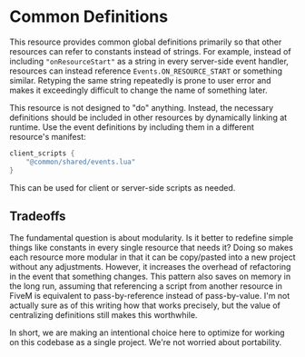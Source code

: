 # Common Definitions
This resource provides common global definitions primarily so that other resources can refer to constants instead of strings. For example, instead of including `"onResourceStart"` as a string in every server-side event handler, resources can instead reference `Events.ON_RESOURCE_START` or something similar. Retyping the same string repeatedly is prone to user error and makes it exceedingly difficult to change the name of something later.

This resource is not designed to "do" anything. Instead, the necessary definitions should be included in other resources by dynamically linking at runtime. Use the event definitions by including them in a different resource's manifest:

```lua
client_scripts {
    "@common/shared/events.lua"
}
```
This can be used for client or server-side scripts as needed.

## Tradeoffs
The fundamental question is about modularity. Is it better to redefine simple things like constants in every single resource that needs it? Doing so makes each resource more modular in that it can be copy/pasted into a new project without any adjustments. However, it increases the overhead of refactoring in the event that something changes. This pattern also saves on memory in the long run, assuming that referencing a script from another resource in FiveM is equivalent to pass-by-reference instead of pass-by-value. I'm not actually sure as of this writing how that works precisely, but the value of centralizing definitions still makes this worthwhile.

In short, we are making an intentional choice here to optimize for working on this codebase as a single project. We're not worried about portability.
